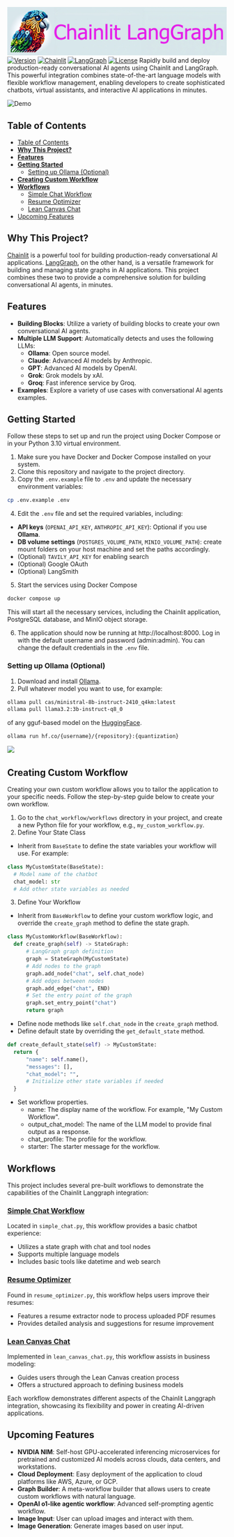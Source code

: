 ![](./public/logo_light.png) 
[![Version](https://img.shields.io/badge/Version-0.1.1-blue)](https://github.com/yourusername/chainlit-langgraph)
[![Chainlit](https://img.shields.io/badge/Chainlit-1.3.0-brightgreen)](https://github.com/Chainlit/chainlit)
[![LangGraph](https://img.shields.io/badge/LangGraph-0.2.45-brightgreen)](https://github.com/langchain-ai/langgraph)
[![License](https://img.shields.io/badge/License-MIT-blue.svg)](https://opensource.org/licenses/MIT)
Rapidly build and deploy production-ready conversational AI agents using Chainlit and LangGraph. This powerful integration combines state-of-the-art language models with flexible workflow management, enabling developers to create sophisticated chatbots, virtual assistants, and interactive AI applications in minutes.

![Demo](./resource/screenshot.gif)

## Table of Contents
- [Table of Contents](#table-of-contents)
- [**Why This Project?**](#why-this-project)
- [**Features**](#features)
- [**Getting Started**](#getting-started)
  - [Setting up Ollama (Optional)](#setting-up-ollama-optional)
- [**Creating Custom Workflow**](#creating-custom-workflow)
- [**Workflows**](#workflows)
  - [Simple Chat Workflow](#simple-chat-workflow)
  - [Resume Optimizer](#resume-optimizer)
  - [Lean Canvas Chat](#lean-canvas-chat)
- [Upcoming Features](#upcoming-features)

## **Why This Project?**
[Chainlit](https://github.com/Chainlit/chainlit) is a powerful tool for building production-ready conversational AI applications. [LangGraph](https://github.com/langchain-ai/langgraph), on the other hand, is a versatile framework for building and managing state graphs in AI applications. This project combines these two to provide a comprehensive solution for building conversational AI agents, in minutes.

## **Features**
- **Building Blocks**: Utilize a variety of building blocks to create your own conversational AI agents.
- **Multiple LLM Support**: Automatically detects and uses the following LLMs:
  - **Ollama**: Open source model.
  - **Claude**: Advanced AI models by Anthropic.
  - **GPT**: Advanced AI models by OpenAI.
  - **Grok**: Grok models by xAI.
  - **Groq**: Fast inference service by Groq.
- **Examples**: Explore a variety of use cases with conversational AI agents examples.

## **Getting Started**
Follow these steps to set up and run the project using Docker Compose or in your Python 3.10 virtual environment.

1. Make sure you have Docker and Docker Compose installed on your system.
2. Clone this repository and navigate to the project directory.
3. Copy the `.env.example` file to `.env` and update the necessary environment variables:

```bash
cp .env.example .env
```

4. Edit the `.env` file and set the required variables, including:
  - **API keys** (`OPENAI_API_KEY`, `ANTHROPIC_API_KEY`): Optional if you use **Ollama**.
  - **DB volume settings** (`POSTGRES_VOLUME_PATH`, `MINIO_VOLUME_PATH`): create mount folders on your host machine and set the paths accordingly.
  - (Optional) `TAVILY_API_KEY` for enabling search
  - (Optional) Google OAuth
  - (Optional) LangSmith

5. Start the services using Docker Compose

```bash
docker compose up
```

This will start all the necessary services, including the Chainlit application, PostgreSQL database, and MinIO object storage.

6. The application should now be running at http://localhost:8000. Log in with the default username and password (admin:admin). You can change the default credentials in the `.env` file.

### Setting up Ollama (Optional)

1. Download and install [Ollama](https://ollama.com).
2. Pull whatever model you want to use, for example: 

```bash
ollama pull cas/ministral-8b-instruct-2410_q4km:latest
ollama pull llama3.2:3b-instruct-q8_0
```

of any gguf-based model on the [HuggingFace](https://huggingface.co/docs/hub/ollama).

```bash
ollama run hf.co/{username}/{repository}:{quantization}
```

![](https://huggingface.co/datasets/huggingface/documentation-images/resolve/main/ollama/guide.png)

## **Creating Custom Workflow**
Creating your own custom workflow allows you to tailor the application to your specific needs. Follow the step-by-step guide below to create your own workflow.

1. Go to the `chat_workflow/workflows` directory in your project, and create a new Python file for your workflow, e.g., `my_custom_workflow.py`.
2. Define Your State Class
  - Inherit from `BaseState` to define the state variables your workflow will use. For example:
  ```python
  class MyCustomState(BaseState):
    # Model name of the chatbot
    chat_model: str
    # Add other state variables as needed
  ```
3. Define Your Workflow
  - Inherit from `BaseWorkflow` to define your custom workflow logic, and override the `create_graph` method to define the state graph.
  ```python
  class MyCustomWorkflow(BaseWorkflow):
    def create_graph(self) -> StateGraph:
        # LangGraph graph definition
        graph = StateGraph(MyCustomState)
        # Add nodes to the graph
        graph.add_node("chat", self.chat_node)
        # Add edges between nodes
        graph.add_edge("chat", END)
        # Set the entry point of the graph
        graph.set_entry_point("chat")
        return graph
  ```
  - Define node methods like `self.chat_node` in the `create_graph` method.
  - Define default state by overriding the `get_default_state` method.
  ```python
  def create_default_state(self) -> MyCustomState:
    return {
        "name": self.name(),
        "messages": [],
        "chat_model": "",
        # Initialize other state variables if needed
    }
  ```
  - Set workflow properties.
    - name: The display name of the workflow. For example, "My Custom Workflow".
    - output_chat_model: The name of the LLM model to provide final output as a response.
    - chat_profile: The profile for the workflow.
    - starter: The starter message for the workflow.

## **Workflows**
This project includes several pre-built workflows to demonstrate the capabilities of the Chainlit Langgraph integration:

### [Simple Chat Workflow](./chat_workflow/workflows/simple_chat.py)
Located in `simple_chat.py`, this workflow provides a basic chatbot experience:
- Utilizes a state graph with chat and tool nodes
- Supports multiple language models
- Includes basic tools like datetime and web search

### [Resume Optimizer](./chat_workflow/workflows/resume_optimizer.py)
Found in `resume_optimizer.py`, this workflow helps users improve their resumes:
- Features a resume extractor node to process uploaded PDF resumes
- Provides detailed analysis and suggestions for resume improvement

### [Lean Canvas Chat](./chat_workflow/workflows/lean_canvas_chat.py)
Implemented in `lean_canvas_chat.py`, this workflow assists in business modeling:
- Guides users through the Lean Canvas creation process
- Offers a structured approach to defining business models

Each workflow demonstrates different aspects of the Chainlit Langgraph integration, showcasing its flexibility and power in creating AI-driven applications.


## Upcoming Features
- **NVIDIA NIM**: Self-host GPU-accelerated inferencing microservices for pretrained and customized AI models across clouds, data centers, and workstations.
- **Cloud Deployment**: Easy deployment of the application to cloud platforms like AWS, Azure, or GCP.
- **Graph Builder**: A meta-workflow builder that allows users to create custom workflows with natural language.
- **OpenAI o1-like agentic workflow**: Advanced self-prompting agentic workflow.
- **Image Input**: User can upload images and interact with them.
- **Image Generation**: Generate images based on user input.
